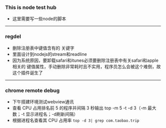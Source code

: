 ### This is node test hub
* 这里需要写一些node的脚本

---

### regdel
* 删除注册表中键值含有的 关键字
* 里面设计到nodejs的stream和readline
* 因为系统原因，要卸载safari和itunes必须要删除注册表中有关safari和apple相关的
键值属性，手动删除非常耗时且不实用，程序员怎么会被这个难倒，故这个插件诞生了

---

### chrome remote debug
* 下午搭建环境测试webview通讯
* 查看 CPU 占用排名前 5 的程序并间隔 3 秒输出 top -m 5 -t -d 3（-m 最大数；-t 显示进程名；-d刷新间隔）
* 根据进程名查看其 CPU 占用率 `top -d 3| grep com.taobao.trip`